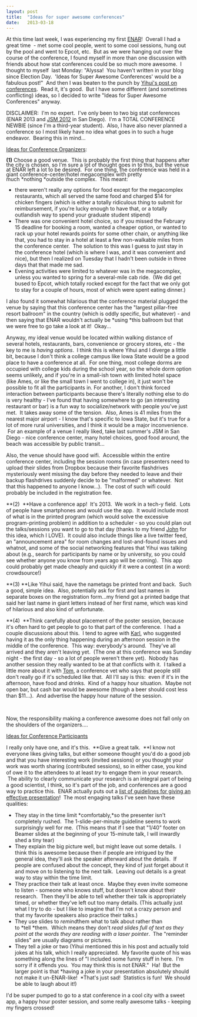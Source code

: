 ```yaml
---
layout: post
title:  "Ideas for super awesome conferences"
date:   2013-03-18
---
```


At this time last week, I was experiencing my first [ENAR][]!  Overall I
had a great time  - met some cool people, went to some cool sessions,
hung out by the pool and went to Epcot, etc.  But as we were hanging out
over the course of the conference, I found myself in more than one
discussion with friends about how stat conferences could be so much more
awesome.  I thought to myself  last Monday: "Alyssa!  You haven't
written in your blog since Election Day.  'Ideas for Super Awesome
Conferences' would be a fabulous post!"  And then I was beaten to the
punch by [Yihui's post on conferences][].  Read it, it's good.  But I
have some different (and sometimes conflicting) ideas, so I decided to
write "Ideas for Super Awesome Conferences" anyway.

DISCLAIMER:  I'm no expert.  I've only been to two big stat conferences
(ENAR 2013 and [JSM 2012][] in San Diego).  I'm a TOTAL CONFERENCE
NEWBIE (since I'm a third-year student).  Also, I have also never
planned a conference so I most likely have no idea what goes in to such
a huge endeavor.  Bearing this in mind...

<span style="text-decoration:underline;">Ideas for Conference
Organizers</span>:

<span style="line-height:13px;">**(1)** Choose a good venue.  This is
probably the first thing that happens after the city is chosen, so I'm
sure a lot of thought goes in to this, but the venue at ENAR left a lot
to be desired.  For one thing, the conference was held in a giant
conference-center/hotel megacomplex with pretty much *nothing *outside
the complex.  This meant:</span>

-   <span style="line-height:13px;">there weren't really any options for
    food except for the megacomplex restaurants, which all served the
    same food and charged \$14 for chicken fingers (which is either a
    totally ridiculous thing to submit for reimbursement, if you're
    lucky enough to have that, or a totally outlandish way to spend your
    graduate student stipend)</span>
-   There was one convenient hotel choice, so if you missed the February
    15 deadline for booking a room, wanted a cheaper option, or wanted
    to rack up your hotel rewards points for some other chain, or
    anything like that, you had to stay in a hotel at least a few
    non-walkable miles from the conference center.  The solution to this
    was I guess to just stay in the conference hotel (which is where I
    was, and it was convenient and nice), but then I realized on Tuesday
    that I hadn't been outside in three days that that made me sad.
-   Evening activities were limited to whatever was in the megacomplex,
    unless you wanted to spring for a several-mile cab ride.  (We did
    get bused to Epcot, which totally rocked except for the fact that we
    only got to stay for a couple of hours, most of which were spent
    eating dinner.)

I also found it somewhat hilarious that the conference material plugged
the venue by saying that this conference center has the "largest
pillar-free resort ballroom" in the country (which is oddly specific,
but whatever) - and then saying that ENAR wouldn't actually
be *using *this ballroom but that we were free to go take a look at it!
 Okay...

Anyway, my ideal venue would be located within walking distance of
several hotels, restaurants, bars, convenience or grocery stores, etc -
the key to me is *having options*.  I think this is where Yihui and I
diverge a little bit, because I don't think a college campus like Iowa
State would be a good place to have a conference at all.  For one thing,
most college dorms are occupied with college kids during the school
year, so the whole dorm option seems unlikely, and if you're in a
small-ish town with limited hotel space (like Ames, or like the small
town I went to college in), it just won't be possible to fit all the
participants in. For another, I don't think forced interaction between
participants because there's literally nothing else to do is very
healthy - I've found that having somewhere to go (an interesting
restaurant or bar) is a fun way to socialize/network with people you've
just met.  It takes away some of the tension.  Also, Ames is 41 miles
from the nearest major airport - I know that's specific to Iowa State,
but it's true for a lot of more rural universities, and I think it would
be a major inconvenience.  For an example of a venue I really liked,
take last summer's JSM in San Diego - nice conference center, many hotel
choices, good food around, the beach was accessible by public transit...

Also, the venue should have good wifi.  Accessible within the entire
conference center, including the session rooms (in case presenters need
to upload their slides from Dropbox because their favorite flashdrives
mysteriously went missing the day before they needed to leave and their
backup flashdrives suddenly decide to be "malformed" or whatever.  Not
that this happened to anyone I know...).  The cost of such wifi could
probably be included in the registration fee.

**(2)  **Have a conference app!  It's 2013.  We work in a tech-y field.
 Lots of people have smartphones and would use the app.  It would
include most of what is in the printed program (which would solve the
excessive program-printing problem) in addition to a scheduler - so you
could plan out the talks/sessions you want to go to that day (thanks to
my friend [John][] for this idea, which I LOVE).  It could also include
things like a live twitter feed, an "announcement area" for room changes
and lost-and-found issues and whatnot, and some of the social networking
features that Yihui was talking about (e.g., search for participants by
name or by university, so you could see whether anyone you know from
years ago will be coming).  This app could probably get made cheaply and
quickly if it were a contest (in a word: crowdsource!)

**(3) **Like Yihui said, have the nametags be printed front and back.
 Such a good, simple idea.  Also, potentially ask for first and last
names in separate boxes on the registration form...my friend got a
printed badge that said her last name in giant letters instead of her
first name, which was kind of hilarious and also kind of unfortunate.

**(4)  **Think carefully about placement of the poster session, because
it's often hard to get people to go to that part of the conference.  I
had a couple discussions about this.  I tend to agree with [Karl][], who
suggested having it as the only thing happening during an afternoon
session in the middle of the conference.  This way: everybody's around.
 They've all arrived and they aren't leaving yet.  (The one at this
conference was Sunday night - the first day - so a lot of people weren't
there yet).  Nobody has another session they really wanted to be at that
conflicts with it.  I talked a little more about it with [Tom][], a
conference vet who says that people still don't really go if it's
scheduled like that.  All I'll say is this:  even if it's in the
afternoon, have food and drinks.  Kind of a happy hour situation.  Maybe
not open bar, but cash bar would be awesome (though a beer should cost
less than \$11...).  And advertise the happy hour nature of the session.

 

Now, the responsibility making a conference awesome does not fall only
on the shoulders of the organizers....

<span style="text-decoration:underline;">Ideas for Conference
Participants</span>

I really only have one, and it's this.  **Give a great talk.  **I know
not everyone likes giving talks, but either someone thought you'd do a
good job and that you have interesting work (invited sessions) or you
thought your work was worth sharing (contributed sessions), so in either
case, you kind of owe it to the attendees to at least *try* to engage
them in your research.  The ability to clearly communicate your research
is an integral part of being a good scientist, I think, so it's part of
the job, and conferences are a good way to practice this.  ENAR actually
puts out a [list of guidelines for giving an effective presentation][]!
 The most engaging talks I've seen have these qualities:

-   <span style="line-height:13px;">They stay in the time limit
    *comfortably,*so the presenter isn't completely rushed.
     The 1-slide-per-minute guideline seems to work surprisingly well
    for me.  (This means that if I see that "1/40" footer on Beamer
    slides at the beginning of your 15-minute talk, I will inwardly shed
    a tiny tear)</span>
-   They explain the big picture well, but might leave out some details.
     I think this is awesome because then if people are intrigued by the
    general idea, they'll ask the speaker afterward about the details.
     If people are confused about the concept, they kind of just forget
    about it and move on to listening to the next talk.  Leaving out
    details is a great way to stay within the time limit.
-   They practice their talk at least once.  Maybe they even invite
    someone to listen - someone who knows stuff, but doesn't know about
    their research.  Then they'll be able to tell whether their talk is
    appropriately timed, or whether they've left out too many details.
    (This actually just what I try to do - but I like to imagine that
    I'm not a crazy person and that my favorite speakers also practice
    their talks.)
-   They use slides to *remind*them what to talk about rather than
    to *tell *them.  Which means they don't *read slides full of text as
    they point at the words they are reading with a laser pointer*.  The
    "reminder slides" are usually diagrams or pictures.
-   They tell a joke or two (Yihui mentioned this in his post and
    actually told jokes at his talk, which I really appreciated.  My
    favorite quote of his was something along the lines of "I included
    some funny stuff in here.  I'm sorry if it offends you.  You may
    think this is not ENAR."  Ha!  But the larger point is that *having
    a joke in your presentation absolutely should not make it
    un-ENAR-like!  *That's just sad!  Statistics is fun!  We should be
    able to laugh about it!)

I'd be super pumped to go to a stat conference in a cool city with a
sweet app, a happy hour poster session, and some really awesome talks -
keeping my fingers crossed!

 

  [ENAR]: http://enar.org/meetings.cfm
  [Yihui's post on conferences]: http://yihui.name/en/2013/03/on-enar-or-statistical-meetings-in-general/
  [JSM 2012]: http://www.amstat.org/meetings/jsm/2012/program.cfm
  [John]: http://biostat.jhsph.edu/~jmuschel/
  [Karl]: http://www.biostat.wisc.edu/~kbroman/
  [Tom]: http://www.biostat.jhsph.edu/~tlouis/
  [list of guidelines for giving an effective presentation]: http://enar.org/presentationguidelines.cfm
